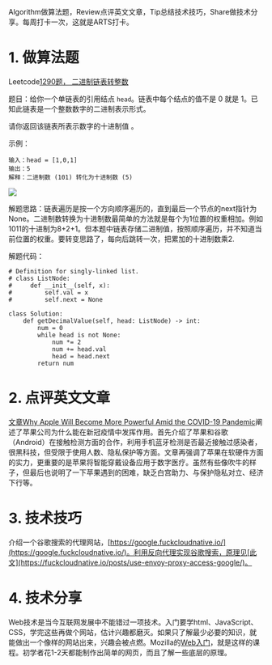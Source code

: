 Algorithm做算法题，Review点评英文文章，Tip总结技术技巧，Share做技术分享。每周打卡一次，这就是ARTS打卡。

# 1. 做算法题

Leetcode[1290题， 二进制链表转整数](https://leetcode-cn.com/problems/convert-binary-number-in-a-linked-list-to-integer/)

题目：给你一个单链表的引用结点 `head`。链表中每个结点的值不是 0 就是 1。已知此链表是一个整数数字的二进制表示形式。

请你返回该链表所表示数字的十进制值 。

示例：

```
输入：head = [1,0,1]
输出：5
解释：二进制数 (101) 转化为十进制数 (5)
```

![](https://assets.leetcode-cn.com/aliyun-lc-upload/uploads/2019/12/15/graph-1.png)

解题思路：链表遍历是按一个方向顺序遍历的，直到最后一个节点的next指针为None。二进制数转换为十进制数最简单的方法就是每个为1位置的权重相加。例如1011的十进制为8+2+1。但本题中链表存储二进制值，按照顺序遍历，并不知道当前位置的权重。要转变思路了，每向后跳转一次，把累加的十进制数乘2.

解题代码：

```
# Definition for singly-linked list.
# class ListNode:
#     def __init__(self, x):
#         self.val = x
#         self.next = None

class Solution:
    def getDecimalValue(self, head: ListNode) -> int:
        num = 0
        while head is not None:
            num *= 2
            num += head.val
            head = head.next
        return num
```

# 2. 点评英文文章

[文章Why Apple Will Become More Powerful Amid the COVID-19 Pandemic](https://hackernoon.com/why-apple-will-become-more-powerful-amid-the-covid-19-pandemic-wx1q3231)阐述了苹果公司为什么能在新冠疫情中发挥作用。首先介绍了苹果和谷歌（Android）在接触检测方面的合作，利用手机蓝牙检测是否最近接触过感染者，很黑科技，但受限于使用人数、隐私保护等方面。文章再强调了苹果在软硬件方面的实力，更重要的是苹果将智能穿戴设备应用于数字医疗。虽然有些像吹牛的样子，但最后也说明了一下苹果遇到的困难，缺乏白宫助力、与保护隐私对立、经济下行等。

# 3. 技术技巧

介绍一个谷歌搜索的代理网站，[https://google.fuckcloudnative.io/](https://google.fuckcloudnative.io/)。利用反向代理实现谷歌搜索，原理见[此文](https://fuckcloudnative.io/posts/use-envoy-proxy-access-google/)。

# 4. 技术分享

Web技术是当今互联网发展中不能错过一项技术。入门要学html、JavaScript、CSS，学完这些再做个网站，估计兴趣都磨灭。如果只了解最少必要的知识，就能做出一个像样的网站出来，兴趣会被点燃。Mozilla的[Web入门](https://developer.mozilla.org/zh-CN/docs/Learn/Getting_started_with_the_web)，就是这样的课程。初学者花1-2天都能制作出简单的网页，而且了解一些底层的原理。